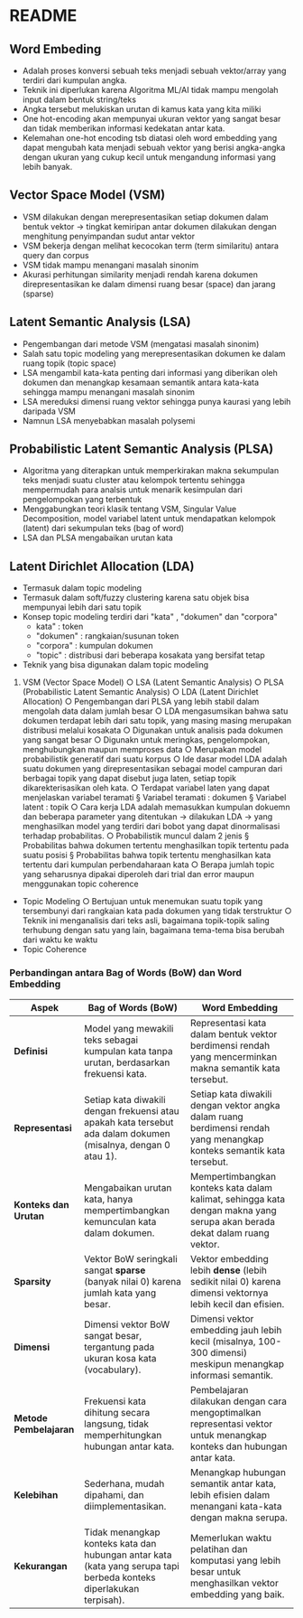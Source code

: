# README
## Word Embeding
-  Adalah proses konversi sebuah teks menjadi sebuah vektor/array yang terdiri dari kumpulan angka. 
- Teknik ini diperlukan karena Algoritma ML/AI tidak mampu mengolah input dalam bentuk string/teks
- Angka tersebut melukiskan urutan di kamus kata yang kita miliki
- One hot-encoding akan mempunyai ukuran vektor yang sangat besar dan tidak memberikan informasi kedekatan antar kata. 
- Kelemahan one-hot encoding tsb diatasi oleh word embedding yang dapat mengubah kata menjadi sebuah vektor yang berisi angka-angka dengan ukuran yang cukup kecil untuk mengandung informasi yang lebih banyak.


## Vector Space Model (VSM)
- VSM dilakukan dengan merepresentasikan setiap dokumen dalam bentuk vektor -> tingkat kemiripan antar dokumen dilakukan dengan menghitung penyimpandan sudut antar vektor
- VSM bekerja dengan melihat kecocokan term (term similaritu) antara query dan corpus
- VSM tidak mampu menangani masalah sinonim 
- Akurasi perhitungan similarity menjadi rendah karena dokumen direpresentasikan ke dalam dimensi ruang besar (space) dan jarang (sparse)

## Latent Semantic Analysis (LSA)
- Pengembangan dari metode VSM (mengatasi masalah sinonim)
- Salah satu topic modeling yang merepresentasikan dokumen ke dalam ruang topik (topic space)
- LSA mengambil kata-kata penting dari informasi yang diberikan oleh dokumen dan menangkap kesamaan semantik antara kata-kata sehingga mampu menangani masalah sinonim
- LSA mereduksi dimensi ruang vektor sehingga punya kaurasi yang lebih daripada VSM
- Namnun LSA menyebabkan masalah polysemi

## Probabilistic Latent Semantic Analysis (PLSA)
- Algoritma yang diterapkan untuk memperkirakan makna sekumpulan teks menjadi suatu cluster atau kelompok tertentu sehingga mempermudah para analsis untuk menarik kesimpulan dari pengelompokan yang terbentuk
- Menggabungkan teori klasik tentang VSM, Singular Value Decomposition, model variabel latent untuk mendapatkan kelompok (latent) dari sekumpulan teks (bag of word)
- LSA dan PLSA mengabaikan urutan kata

## Latent Dirichlet Allocation (LDA)
- Termasuk dalam topic modeling
- Termasuk dalam soft/fuzzy clustering karena satu objek bisa mempunyai lebih dari satu topik
- Konsep topic modeling terdiri dari "kata" , "dokumen" dan "corpora"
    - kata" : token
    - "dokumen" : rangkaian/susunan token
    - "corpora" : kumpulan dokumen
    - "topic" : distribusi dari beberapa kosakata yang bersifat tetap
- Teknik yang bisa digunakan dalam topic modeling
1. VSM (Vector Space Model)
    ○ LSA (Latent Semantic Analysis)
    ○ PLSA (Probabilistic Latent Semantic Analysis)
    ○ LDA (Latent Dirichlet Allocation)
    ○ Pengembangan dari PLSA yang lebih stabil dalam mengolah data dalam jumlah besar
    ○ LDA mengasumsikan bahwa satu dokumen terdapat lebih dari satu topik, yang masing masing merupakan distribusi melalui kosakata
    ○ Digunakan untuk analisis pada dokumen yang sangat besar
    ○ Digunakn untuk meringkas, pengelompokan, menghubungkan maupun memproses data
    ○ Merupakan model probabilistik generatif dari suatu korpus
    ○ Ide dasar model LDA adalah suatu dokumen yang direpresentasikan sebagai model campuran dari berbagai topik yang dapat disebut juga laten, setiap topik dikarekterisasikan oleh kata.
    ○ Terdapat variabel laten yang dapat menjelaskan variabel teramati
        § Variabel teramati : dokumen
        § Variabel latent : topik
    ○ Cara kerja LDA adalah memasukkan kumpulan dokuemn dan beberapa parameter yang ditentukan -> dilakukan LDA -> yang menghasilkan model yang terdiri dari bobot yang dapat dinormalisasi terhadap probabilitas.
    ○ Probabilistik muncul dalam 2 jenis
        § Probabilitas bahwa dokumen tertentu menghasilkan topik tertentu pada suatu posisi
        § Probabilitas bahwa topik tertentu menghasilkan kata tertentu dari kumpulan perbendaharaan kata
    ○ Berapa jumlah topic yang seharusnya dipakai diperoleh dari trial dan error maupun menggunakan topic coherence
- Topic Modeling
    ○ Bertujuan untuk menemukan suatu topik yang tersembunyi dari rangkaian kata pada dokumen yang tidak terstruktur
    ○ Teknik ini menganalisis dari teks asli, bagaimana topik-topik saling terhubung dengan satu yang lain, bagaimana tema-tema bisa berubah dari waktu ke waktu
- Topic Coherence
        


### Perbandingan antara Bag of Words (BoW) dan Word Embedding

| **Aspek**                     | **Bag of Words (BoW)**                                    | **Word Embedding**                                      |
|--------------------------------|------------------------------------------------------------|----------------------------------------------------------|
| **Definisi**                   | Model yang mewakili teks sebagai kumpulan kata tanpa urutan, berdasarkan frekuensi kata. | Representasi kata dalam bentuk vektor berdimensi rendah yang mencerminkan makna semantik kata tersebut. |
| **Representasi**               | Setiap kata diwakili dengan frekuensi atau apakah kata tersebut ada dalam dokumen (misalnya, dengan 0 atau 1). | Setiap kata diwakili dengan vektor angka dalam ruang berdimensi rendah yang menangkap konteks semantik kata tersebut. |
| **Konteks dan Urutan**         | Mengabaikan urutan kata, hanya mempertimbangkan kemunculan kata dalam dokumen. | Mempertimbangkan konteks kata dalam kalimat, sehingga kata dengan makna yang serupa akan berada dekat dalam ruang vektor. |
| **Sparsity**                   | Vektor BoW seringkali sangat **sparse** (banyak nilai 0) karena jumlah kata yang besar. | Vektor embedding lebih **dense** (lebih sedikit nilai 0) karena dimensi vektornya lebih kecil dan efisien. |
| **Dimensi**                    | Dimensi vektor BoW sangat besar, tergantung pada ukuran kosa kata (vocabulary). | Dimensi vektor embedding jauh lebih kecil (misalnya, 100-300 dimensi) meskipun menangkap informasi semantik. |
| **Metode Pembelajaran**        | Frekuensi kata dihitung secara langsung, tidak memperhitungkan hubungan antar kata. | Pembelajaran dilakukan dengan cara mengoptimalkan representasi vektor untuk menangkap konteks dan hubungan antar kata. |
| **Kelebihan**                  | Sederhana, mudah dipahami, dan diimplementasikan. | Menangkap hubungan semantik antar kata, lebih efisien dalam menangani kata-kata dengan makna serupa. |
| **Kekurangan**                 | Tidak menangkap konteks kata dan hubungan antar kata (kata yang serupa tapi berbeda konteks diperlakukan terpisah). | Memerlukan waktu pelatihan dan komputasi yang lebih besar untuk menghasilkan vektor embedding yang baik. |
